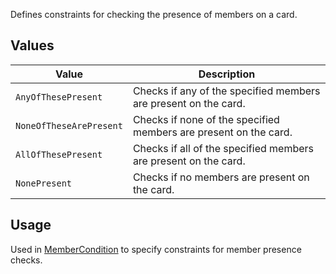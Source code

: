 Defines constraints for checking the presence of members on a card.

## Values
| Value | Description |
| --- | --- |
| `AnyOfThesePresent` | Checks if any of the specified members are present on the card. |
| `NoneOfTheseArePresent` | Checks if none of the specified members are present on the card. |
| `AllOfThesePresent` | Checks if all of the specified members are present on the card. |
| `NonePresent` | Checks if no members are present on the card. |

## Usage
Used in [MemberCondition](MemberCondition) to specify constraints for member presence checks.
